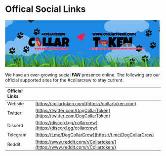 # Offical Social Links

![](../../.gitbook/assets/reddit_profile_banner_template_8.jpg)

We have an ever-growing social _**FAN**_ presence online. The following are our official supported sites for the \#collarcrew to stay current.

| **Official Links** |  |
| :--- | :--- |
| Website | [https://collartoken.com](https://collartoken.com) |
| Twitter | [https://twitter.com/DogCollarToken](https://twitter.com/DogCollarToken) |
| Discord | [https://discord.gg/collarcrew](https://discord.gg/collarcrew) |
| Telegram | [https://t.me/DogCollarCrew](https://t.me/DogCollarCrew) |
| Reddit | [https://www.reddit.com/r/Collartoken/](https://www.reddit.com/r/Collartoken/) |

